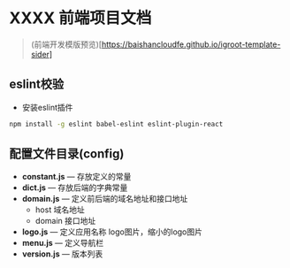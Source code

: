 #  XXXX 前端项目文档

> (前端开发模版预览)[https://baishancloudfe.github.io/igroot-template-sider]

## eslint校验
  * 安装eslint插件
  ```bash
  npm install -g eslint babel-eslint eslint-plugin-react
  ```
## 配置文件目录(config)
 * **constant.js**   — 存放定义的常量
 * **dict.js**  — 存放后端的字典常量
 * **domain.js**  —  定义前后端的域名地址和接口地址
    * host 域名地址
    * domain 接口地址
* **logo.js** — 定义应用名称  logo图片，缩小的logo图片
* **menu.js**  — 定义导航栏
* **version.js** — 版本列表

